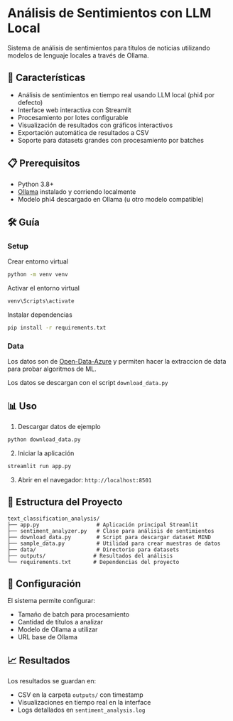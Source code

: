 # Análisis de Sentimientos con LLM Local

Sistema de análisis de sentimientos para títulos de noticias utilizando modelos de lenguaje locales a través de Ollama.

## 🚀 Características

- Análisis de sentimientos en tiempo real usando LLM local (phi4 por defecto)
- Interface web interactiva con Streamlit
- Procesamiento por lotes configurable
- Visualización de resultados con gráficos interactivos
- Exportación automática de resultados a CSV
- Soporte para datasets grandes con procesamiento por batches

## 📋 Prerequisitos

- Python 3.8+
- [Ollama](https://ollama.ai/) instalado y corriendo localmente
- Modelo phi4 descargado en Ollama (u otro modelo compatible)

## 🛠️ Guía

### Setup

Crear entorno virtual
```bash
python -m venv venv
```
Activar el entorno virtual
```bash
venv\Scripts\activate
```

Instalar dependencias
```bash
pip install -r requirements.txt
```

### Data

Los datos son de [Open-Data-Azure](https://learn.microsoft.com/en-us/azure/open-datasets/dataset-microsoft-news?tabs=azureml-opendatasets) y permiten hacer la extraccion de data para probar algoritmos de ML.

Los datos se descargan con el script `download_data.py`

## 📊 Uso

1. Descargar datos de ejemplo
```bash
python download_data.py
```

2. Iniciar la aplicación
```bash
streamlit run app.py
```

3. Abrir en el navegador: `http://localhost:8501`

## 📁 Estructura del Proyecto

```
text_classification_analysis/
├── app.py                  # Aplicación principal Streamlit
├── sentiment_analyzer.py   # Clase para análisis de sentimientos
├── download_data.py        # Script para descargar dataset MIND
├── sample_data.py          # Utilidad para crear muestras de datos
├── data/                   # Directorio para datasets
├── outputs/               # Resultados del análisis
└── requirements.txt       # Dependencias del proyecto
```

## 🔧 Configuración

El sistema permite configurar:
- Tamaño de batch para procesamiento
- Cantidad de títulos a analizar
- Modelo de Ollama a utilizar
- URL base de Ollama

## 📈 Resultados

Los resultados se guardan en:
- CSV en la carpeta `outputs/` con timestamp
- Visualizaciones en tiempo real en la interface
- Logs detallados en `sentiment_analysis.log`